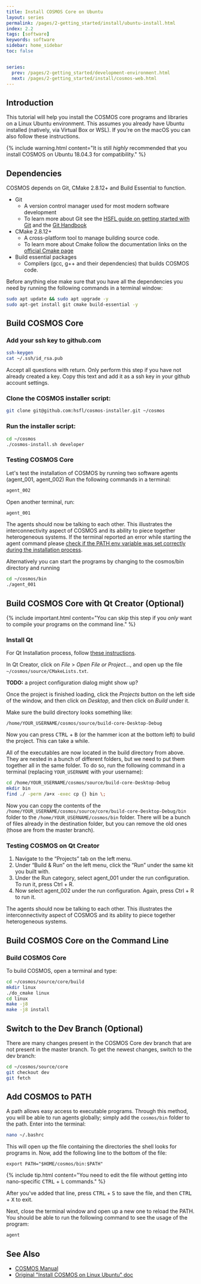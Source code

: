 ```yaml
---
title: Install COSMOS Core on Ubuntu
layout: series
permalink: /pages/2-getting_started/install/ubuntu-install.html
index: 2.2
tags: [software]
keywords: software
sidebar: home_sidebar
toc: false


series:
  prev: /pages/2-getting_started/development-environment.html
  next: /pages/2-getting_started/install/cosmos-web.html
---
```



## Introduction

This tutorial will help you install the COSMOS core programs and libraries on a Linux Ubuntu environment. This assumes you already have Ubuntu installed (natively, via Virtual Box or WSL). If you're on the macOS you can also follow these instructions.

{% include warning.html content="It is still _highly_ recommended that you install COSMOS on Ubuntu 18.04.3 for compatibility." %}

## Dependencies
COSMOS depends on Git, CMake 2.8.12+ and Build Essential to function.
- Git
  - A version control manager used for most modern software development 
  - To learn more about Git see the [HSFL guide on getting started with Git](https://docs.google.com/document/d/1wMfGmQrrwGb9nrq0Mgbzm1sq9-XTwk3qJ2S1dyUw480/edit?usp=sharing) and the [Git Handbook](https://guides.github.com/introduction/git-handbook/) 
- CMake  2.8.12+
  - A cross-platform tool to manage building source code.
  - To learn more about Cmake follow the documentation links on the [official Cmake page](https://cmake.org/)
- Build essential packages
  - Compilers (gcc, g++ and their dependencies) that builds COSMOS code.

Before anything else make sure that you have all the dependencies you need by running the following commands in a terminal window:

```bash
sudo apt update && sudo apt upgrade -y
sudo apt-get install git cmake build-essential -y
  ```
## Build COSMOS Core

### Add your ssh key to github.com

```bash
ssh-keygen 
cat ~/.ssh/id_rsa.pub
```
Accept all questions with return. Only perform this step if you have not already created a key.
Copy this text and add it as a ssh key in your github account settings.

### Clone the COSMOS installer script:

```bash
git clone git@github.com:hsfl/cosmos-installer.git ~/cosmos
```

### Run the installer script:

```bash
cd ~/cosmos
./cosmos-install.sh developer
```

### Testing COSMOS Core
Let's test the installation of COSMOS by running two software agents (agent_001, agent_002) 
Run the following commands in a terminal:
```bash
agent_002
```

Open another terminal, run:
```bash
agent_001
```

The agents should now be talking to each other. This illustrates the interconnectivity aspect of COSMOS and its ability to piece together heterogeneous systems.
If the terminal reported an error while starting the agent command please [check if the PATH env variable was set correctly during the installation process](https://hsfl.github.io/cosmos-docs/pages/2-getting_started/install/ubuntu-install.html#add-cosmos-to-path).

Alternatively you can start the programs by changing to the cosmos/bin directory and running
```bash
cd ~/cosmos/bin
./agent_001
```



## Build COSMOS Core with Qt Creator (Optional)

{% include important.html content="You can skip this step if you _only_ want to compile your programs on the command line." %}

### Install Qt
For Qt Installation process, follow [these instructions]({{site.baseurl}}/pages/2-getting_started/install/qt-install.html).

In Qt Creator, click on _File_ > _Open File or Project..._, and open up the file `~/cosmos/source/CMakeLists.txt`.

**TODO:** a project configuration dialog might show up?

Once the project is finished loading, click the _Projects_ button on the left side of the window, and then click
on _Desktop_, and then click on _Build_ under it.

Make sure the build directory looks something like:

```
/home/YOUR_USERNAME/cosmos/source/build-core-Desktop-Debug
```

Now you can press <kbd>CTRL</kbd> + <kbd>B</kbd> (or the hammer icon at the bottom left) to build the project.
This can take a while.

All of the executables are now located in the build directory from above. They are nested in a bunch of different folders,
but we need to put them together all in the same folder. To do so, run the following command in a terminal (replacing `YOUR_USERNAME` with your username):

```bash
cd /home/YOUR_USERNAME/cosmos/source/build-core-Desktop-Debug
mkdir bin
find ./ -perm /a+x -exec cp {} bin \;
```

Now you can copy the contents of the `/home/YOUR_USERNAME/cosmos/source/core/build-core-Desktop-Debug/bin` folder to the `/home/YOUR_USERNAME/cosmos/bin` folder. There will be a bunch of files already in the destination folder, but you can remove the old ones (those are from the master branch).

### Testing COSMOS on Qt Creator
1. Navigate to the “Projects” tab on the left menu.
2. Under “Build & Run” on the left menu, click the “Run” under the same kit you built with.
3. Under the Run category, select agent_001 under the run configuration. To run it, press Ctrl + R.
4. Now select agent_002 under the run configuration. Again, press Ctrl + R to run it.

The agents should now be talking to each other.
This illustrates the interconnectivity aspect of COSMOS and its ability to piece together heterogeneous systems.

## Build COSMOS Core on the Command Line
### Build COSMOS Core
To build COSMOS, open a terminal and type:
```bash
cd ~/cosmos/source/core/build
mkdir linux
./do_cmake linux
cd linux
make -j8
make -j8 install
```

## Switch to the Dev Branch (Optional)

There are many changes present in the COSMOS Core dev branch that are not present in the master branch. To get the newest changes, switch to the dev branch:

```bash
cd ~/cosmos/source/core
git checkout dev
git fetch
```


## Add COSMOS to PATH

A path allows easy access to executable programs. Through this method, you will be able to run agents globally; simply add the `cosmos/bin` folder to the path.
Enter into the terminal:


```bash
nano ~/.bashrc
```

This will open up the file containing the directories the shell looks for programs in.
Now, add the following line to the bottom of the file:

```
export PATH="$HOME/cosmos/bin:$PATH"
```

{% include tip.html content="You need to edit the file without getting into nano-specific <kbd>CTRL</kbd> + <kbd>L</kbd> commands." %}

<!--{% include tip.html content="Does the file look weird when scrolling? You can press <kbd>CTRL</kbd> + <kbd>L</kbd>
to manually refresh the view." %}-->

After you've added that line, press <kbd>CTRL</kbd> + <kbd>S</kbd> to save the file, and then
<kbd>CTRL</kbd> + <kbd>X</kbd> to exit.

Next, close the terminal window and open up a new one to reload the PATH. You should be able to run the following command
to see the usage of the program:

```bash
agent
```

## See Also
* [COSMOS Manual](https://docs.google.com/document/d/19rqvtZeEMJzkEcsTlC4ojYUkN-3OcYLc6IqRXgDIQlI)
* [Original "Install COSMOS on Linux Ubuntu" doc](https://docs.google.com/document/d/1jCWwJyiwQVfwtHrvJwAQ4vTe55TE-UGZzd0wIU9yiig/edit#heading=h.uydetxsepgs0)
